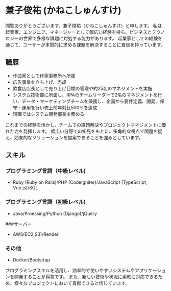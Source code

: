 # 兼子俊祐 (かねこしゅんすけ)

閲覧ありがとうございます。兼子俊祐（かねこしゅんすけ）と申します。
私は起業家、エンジニア、マネージャーとして幅広い経験を持ち、ビジネスとテクノロジーの世界で多様な課題に対処する能力があります。
起業家としての経験を通じて、ユーザーが本質的に求める課題を解決することに自信を持っています。

## 職歴

- 作曲家として作家事務所へ所属
- 広告事業を立ち上げ、売却
- 飲食店店長として売り上げ目標の管理や約25名のマネジメントを実施
- システム技術部に所属し、RPAのチームリーダーで2名のマネジメントを行い、データ・マーケティングチームを兼務し、企画から要件定義、開発、保守・運用を行い売上前年対比500%を達成
- 現職ではシステム開発部長を務める

これまでの経験を活かし、チームでの課題解決やプロジェクトマネジメントに優れた力を発揮します。
幅広い分野での知見をもとに、多角的な視点で問題を捉え、効果的なソリューションを提案できることを強みとしています。

## スキル

### プログラミング言語（中級レベル)

- Ruby (Ruby on Rails)/PHP (CodeIgniter)/JavaScript (TypeScript, Vue.js)/SQL

### プログラミング言語（初級レベル)

- Java/Proessing/Python (Django)/jQuery

###サーバー

- AWS(EC2,S3)/Render

### その他

- Docker/Bootstrap

プログラミングスキルを活用し、効率的で使いやすいシステムやアプリケーションを開発することが得意です。
また、新しい技術や状況に柔軟に対応できるため、様々なプロジェクトにおいて貢献できると信じています。
